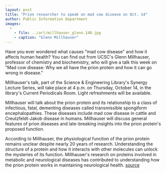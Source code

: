 ```yaml
---
layout: post
title: "Prion researcher to speak on mad cow disease on Oct. 14"
author: Public Information Department
images:
  -
    - file: ../art/millhauser_glenn.140.jpg
    - caption: "Glenn Millhauser"
---
```


Have you ever wondered what causes "mad cow disease" and how it affects human health? You can find out from UCSC's Glenn Millhauser, professor of chemistry and biochemistry, who will give a talk this week on "Mad cow disease: Why we all have the prion protein and how it can go wrong in disease."

Millhauser's talk, part of the Science & Engineering Library's Synergy Lecture Series, will take place at 4 p.m. on Thursday, October 14, in the library's Current Periodicals Room. Light refreshments will be available.

Millhauser will talk about the prion protein and its relationship to a class of infectious, fatal, dementing diseases called transmissible spongiform encephalopathies. These diseases include mad cow disease in cattle and Creutzfeldt-Jakob disease in humans. Millhauser will discuss general features of prion diseases and late-breaking insights into the prion protein's proposed function.

According to Millhauser, the physiological function of the prion protein remains unclear despite nearly 20 years of research. Understanding the structure of a protein and how it interacts with other molecules can unlock the mysteries of its function. Millhauser's research on proteins involved in metabolic and neurological diseases has contributed to understanding how the prion protein works in maintaining neurological health.
[source](http://www1.ucsc.edu/currents/04-05/10-11/brief-madcow.asp "Permalink to brief-madcow")
